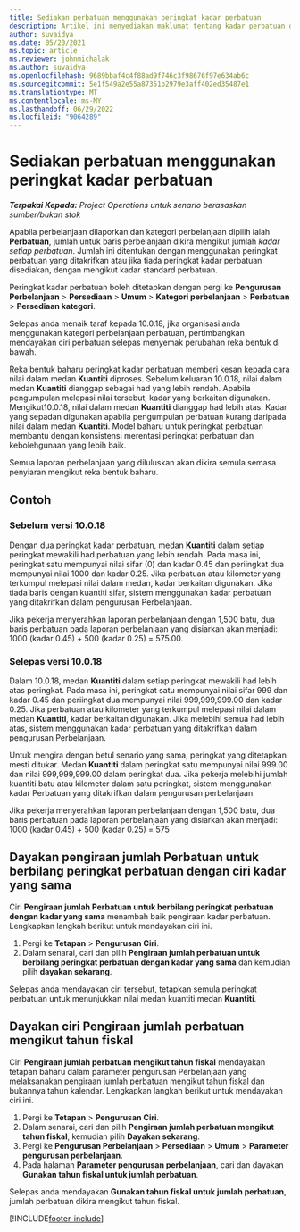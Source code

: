 ```yaml
---
title: Sediakan perbatuan menggunakan peringkat kadar perbatuan
description: Artikel ini menyediakan maklumat tentang kadar perbatuan dan peringkat kadar perbatuan.
author: suvaidya
ms.date: 05/20/2021
ms.topic: article
ms.reviewer: johnmichalak
ms.author: suvaidya
ms.openlocfilehash: 9689bbaf4c4f88ad9f746c3f98676f97e634ab6c
ms.sourcegitcommit: 5e1f549a2e55a87351b2979e3aff402ed35487e1
ms.translationtype: MT
ms.contentlocale: ms-MY
ms.lasthandoff: 06/29/2022
ms.locfileid: "9064289"
---
```

# <a name="set-up-mileage-using-mileage-rate-tiers"></a>Sediakan perbatuan menggunakan peringkat kadar perbatuan

_**Terpakai Kepada:** Project Operations untuk senario berasaskan sumber/bukan stok_

Apabila perbelanjaan dilaporkan dan kategori perbelanjaan dipilih ialah **Perbatuan**, jumlah untuk baris perbelanjaan dikira mengikut jumlah *kadar setiap perbatuan*. Jumlah ini ditentukan dengan menggunakan peringkat perbatuan yang ditakrifkan atau jika tiada peringkat kadar perbatuan disediakan, dengan mengikut kadar standard perbatuan. 

Peringkat kadar perbatuan boleh ditetapkan dengan pergi ke **Pengurusan Perbelanjaan** > **Persediaan** > **Umum** > **Kategori perbelanjaan** > **Perbatuan** > **Persediaan kategori**.

Selepas anda menaik taraf kepada 10.0.18, jika organisasi anda menggunakan kategori perbelanjaan perbatuan, pertimbangkan mendayakan ciri perbatuan selepas menyemak perubahan reka bentuk di bawah. 

Reka bentuk baharu peringkat kadar perbatuan memberi kesan kepada cara nilai dalam medan **Kuantiti** diproses. Sebelum keluaran 10.0.18, nilai dalam medan **Kuantiti** dianggap sebagai had yang lebih rendah. Apabila pengumpulan melepasi nilai tersebut, kadar yang berkaitan digunakan.  Mengikut10.0.18, nilai dalam medan **Kuantiti** dianggap had lebih atas. Kadar yang sepadan digunakan apabila pengumpulan perbatuan kurang daripada nilai dalam medan **Kuantiti**.  Model baharu untuk peringkat perbatuan membantu dengan konsistensi merentasi peringkat perbatuan dan kebolehgunaan yang lebih baik.   

Semua laporan perbelanjaan yang diluluskan akan dikira semula semasa penyiaran mengikut reka bentuk baharu.

## <a name="example"></a>Contoh
 
### <a name="before-version-10018"></a>Sebelum versi 10.0.18
Dengan dua peringkat kadar perbatuan, medan **Kuantiti** dalam setiap peringkat mewakili had perbatuan yang lebih rendah. Pada masa ini, peringkat satu mempunyai nilai sifar (0) dan kadar 0.45 dan periingkat dua mempunyai nilai 1000 dan kadar 0.25. Jika perbatuan atau kilometer yang terkumpul melepasi nilai dalam medan, kadar berkaitan digunakan. Jika tiada baris dengan kuantiti sifar, sistem menggunakan kadar perbatuan yang ditakrifkan dalam pengurusan Perbelanjaan. 
 
Jika pekerja menyerahkan laporan perbelanjaan dengan 1,500 batu, dua baris perbatuan pada laporan perbelanjaan yang disiarkan akan menjadi: 1000 (kadar 0.45) + 500 (kadar 0.25) = 575.00.

### <a name="after-version-10018"></a>Selepas versi 10.0.18
Dalam 10.0.18, medan **Kuantiti** dalam setiap peringkat mewakili had lebih atas peringkat. Pada masa ini, peringkat satu mempunyai nilai sifar 999 dan kadar 0.45 dan periingkat dua mempunyai nilai 999,999,999.00 dan kadar 0.25. Jika perbatuan atau kilometer yang terkumpul melepasi nilai dalam medan **Kuantiti**, kadar berkaitan digunakan. Jika melebihi semua had lebih atas, sistem menggunakan kadar perbatuan yang ditakrifkan dalam pengurusan Perbelanjaan. 
 
Untuk mengira dengan betul senario yang sama, peringkat yang ditetapkan mesti ditukar. Medan **Kuantiti** dalam peringkat satu mempunyai nilai 999.00 dan nilai 999,999,999.00 dalam peringkat dua. Jika pekerja melebihi jumlah kuantiti batu atau kilometer dalam satu peringkat, sistem menggunakan kadar Perbatuan yang ditakrifkan dalam pengurusan perbelanjaan. 
  
Jika pekerja menyerahkan laporan perbelanjaan dengan 1,500 batu, dua baris perbatuan pada laporan perbelanjaan yang disiarkan akan menjadi: 1000 (kadar 0.45) + 500 (kadar 0.25) = 575

## <a name="enable-the-mileage-amount-calculation-for-multiple-mileage-tiers-with-same-rate-feature"></a>Dayakan pengiraan jumlah Perbatuan untuk berbilang peringkat perbatuan dengan ciri kadar yang sama

Ciri **Pengiraan jumlah Perbatuan untuk berbilang peringkat perbatuan dengan kadar yang sama** menambah baik pengiraan kadar perbatuan. Lengkapkan langkah berikut untuk mendayakan ciri ini.

1. Pergi ke **Tetapan** > **Pengurusan Ciri**. 
2. Dalam senarai, cari dan pilih **Pengiraan jumlah perbatuan untuk berbilang peringkat perbatuan dengan kadar yang sama** dan kemudian pilih **dayakan sekarang**.

Selepas anda mendayakan ciri tersebut, tetapkan semula peringkat perbatuan untuk menunjukkan nilai medan kuantiti medan **Kuantiti**. 

## <a name="enable-the-mileage-totals-calculation-by-fiscal-year-feature"></a>Dayakan ciri Pengiraan jumlah perbatuan mengikut tahun fiskal

Ciri **Pengiraan jumlah perbatuan mengikut tahun fiskal** mendayakan tetapan baharu dalam parameter pengurusan Perbelanjaan yang melaksanakan pengiraan jumlah perbatuan mengikut tahun fiskal dan bukannya tahun kalendar. Lengkapkan langkah berikut untuk mendayakan ciri ini.

1. Pergi ke **Tetapan** > **Pengurusan Ciri**.
1. Dalam senarai, cari dan pilih **Pengiraan jumlah perbatuan mengikut tahun fiskal**, kemudian pilih **Dayakan sekarang**.
1. Pergi ke **Pengurusan Perbelanjaan** > **Persediaan** > **Umum** > **Parameter pengurusan perbelanjaan**.
1. Pada halaman **Parameter pengurusan perbelanjaan**, cari dan dayakan **Gunakan tahun fiskal untuk jumlah perbatuan**.

Selepas anda mendayakan **Gunakan tahun fiskal untuk jumlah perbatuan**, jumlah perbatuan dikira mengikut tahun fiskal.

[!INCLUDE[footer-include](../includes/footer-banner.md)]
